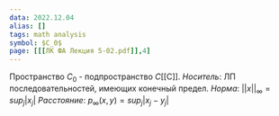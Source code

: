 ```yaml
---
data: 2022.12.04
alias: []
tags: math analysis
symbol: $C_0$
page: [[[ЛК ФА Лекция 5-02.pdf]],4]
---
```

Пространство $C_{0}$ - подпространство $C$[[C]].
*Носитель*: ЛП последовательностей, имеющих конечный предел.
*Норма*:  $||x||_{\infty}=sup_{j}|x_{j}|$
*Расстояние*: $p_{\infty}(x,y)=sup_{j}|x_{j}-y_{j}|$